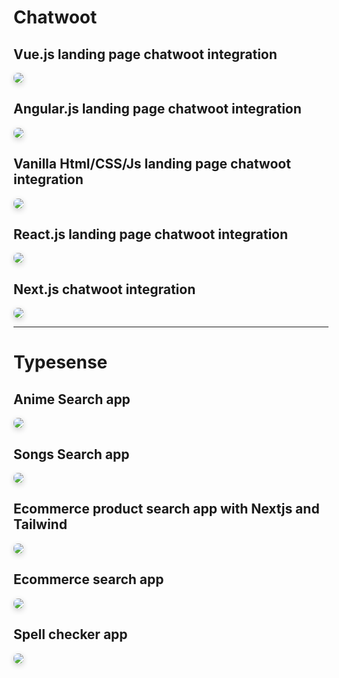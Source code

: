 # Chatwoot

## Vue.js landing page chatwoot integration

<img src="https://user-images.githubusercontent.com/37651620/155326121-f82d7626-4abb-4e34-9287-ed93ce43f0ff.png" style="border-radius:7px;box-shadow: 0 3px 10px rgb(0 0 0 / 0.2);"/>

## Angular.js landing page chatwoot integration

<img src="https://user-images.githubusercontent.com/37651620/155387426-c57b5661-f4a7-456c-9210-2219bd407de2.png" style="border-radius:7px;box-shadow: 0 3px 10px rgb(0 0 0 / 0.2);"/>


## Vanilla Html/CSS/Js landing page chatwoot integration

<img src="https://user-images.githubusercontent.com/37651620/154280547-d9793620-e7a2-4681-8dca-769761e38628.png" style="border-radius:7px;box-shadow: 0 3px 10px rgb(0 0 0 / 0.2);"/>

## React.js landing page chatwoot integration

<img src="https://user-images.githubusercontent.com/37651620/154744394-98caebbf-1a67-492b-a229-0c6bb3eb62f8.png" style="border-radius:7px;box-shadow: 0 3px 10px rgb(0 0 0 / 0.2);"/>

## Next.js chatwoot integration

<img src="https://user-images.githubusercontent.com/37651620/154792240-bc7f8143-95b5-49d8-9fed-ccf5e4df8429.png" style="border-radius:7px;box-shadow: 0 3px 10px rgb(0 0 0 / 0.2);">

---

# Typesense

## Anime Search app

<img src="https://user-images.githubusercontent.com/37651620/154140579-f5d104b6-65cc-4b71-bd5a-9f7d8158771a.png" style="border-radius:7px;box-shadow: 0 3px 10px rgb(0 0 0 / 0.2);"/>

## Songs Search app

<img src="https://user-images.githubusercontent.com/37651620/153408607-2f6d76b9-ab43-4da9-b736-d7edaa6fec34.png" style="border-radius:7px;box-shadow: 0 3px 10px rgb(0 0 0 / 0.2);"/>

## Ecommerce product search app with Nextjs and Tailwind

<img src="https://user-images.githubusercontent.com/37651620/153144074-768b2051-c4cc-4edc-a9e4-cd32b33371dc.png" style="border-radius:7px;box-shadow: 0 3px 10px rgb(0 0 0 / 0.2);"/>

## Ecommerce search app

<img src="https://user-images.githubusercontent.com/37651620/153600584-860fe7fe-c507-4973-bca2-8437eeb23e7c.png" style="border-radius:7px;box-shadow: 0 3px 10px rgb(0 0 0 / 0.2);"/>

## Spell checker app

<img src="https://user-images.githubusercontent.com/37651620/153583296-42a25096-1b04-4ee3-aaef-97aae538ca57.png" style="border-radius:7px;box-shadow: 0 3px 10px rgb(0 0 0 / 0.2);"/>
